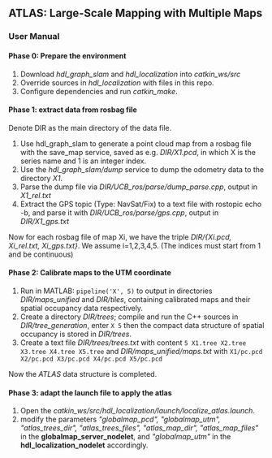 ## ATLAS: Large-Scale Mapping with Multiple Maps



### User Manual

#### Phase 0: Prepare the environment

1. Download *hdl_graph_slam* and *hdl_localization* into *catkin_ws/src*
2. Override sources in *hdl_localization* with files in this repo. 
3. Configure dependencies and run *catkin_make*.

#### Phase 1: extract data from rosbag file

Denote DIR as the main directory of the data file.

1. Use hdl_graph_slam to generate a point cloud map from a rosbag file with the save_map service, saved as e.g. *DIR/X1.pcd*, in which X is the series name and 1 is an integer index.
2. Use the *hdl_graph_slam/dump* service to dump the odometry data to the directory *X1*.
3. Parse the dump file via *DIR/UCB_ros/parse/dump_parse.cpp*, output in *X1_rel.txt*
4. Extract the GPS topic (Type: NavSat/Fix) to a text file with rostopic echo -b, and parse it with *DIR/UCB_ros/parse/gps.cpp*, output in *DIR/X1_gps.txt*

Now for each rosbag file of map Xi, we have the triple *DIR/{Xi.pcd, Xi_rel.txt, Xi_gps.txt}*. We assume i=1,2,3,4,5. (The indices must start from 1 and be continuous)

#### Phase 2: Calibrate maps to the UTM coordinate

1. Run in MATLAB: 
   `pipeline('X', 5)`
   to output in directories *DIR/maps_unified* and *DIR/tiles*, containing calibrated maps and their spatial occupancy data respectively.
2. Create a directory *DIR/trees*; compile and run the C++ sources in *DIR/tree_generation*, enter
   `X 5`
   then the compact data structure of spatial occupancy is stored in *DIR/trees*.
3. Create a text file *DIR/trees/trees.txt* with content
   `5 X1.tree X2.tree X3.tree X4.tree X5.tree`
   and *DIR/maps_unified/maps.txt* with
   `X1/pc.pcd X2/pc.pcd X3/pc.pcd X4/pc.pcd X5/pc.pcd`

Now the *ATLAS* data structure is completed.

#### Phase 3: adapt the launch file to apply the atlas

1. Open the *catkin_ws/src/hdl_localization/launch/localize_atlas.launch*.
2. modify the parameters *"globalmap_pcd", "globalmap_utm", "atlas_trees_dir", "atlas_trees_files", "atlas_map_dir", "atlas_map_files"* in the **globalmap_server_nodelet**, and *"globalmap_utm"* in the **hdl_localization_nodelet** accordingly.